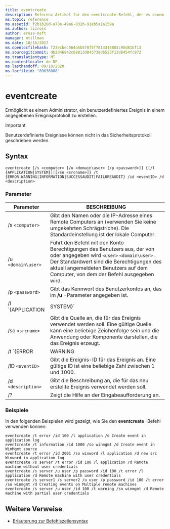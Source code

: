 ```yaml
---
title: eventcreate
description: Referenz Artikel für den eventcreate-Befehl, der es einem Administrator ermöglicht, ein benutzerdefiniertes Ereignis in einem angegebenen Ereignisprotokoll zu erstellen.
ms.topic: reference
ms.assetid: f2b1b26d-a70e-49a6-832b-91eb5a1a159a
ms.author: lizross
author: eross-msft
manager: mtillman
ms.date: 10/16/2017
ms.openlocfilehash: f23ecbec564a5b578f5f7814314803c95d81bf13
ms.sourcegitcommit: db2d46842c68813d043738d6523f13d8454fc972
ms.translationtype: MT
ms.contentlocale: de-DE
ms.lasthandoff: 09/10/2020
ms.locfileid: "89636088"
---
```

# <a name="eventcreate"></a>eventcreate

Ermöglicht es einem Administrator, ein benutzerdefiniertes Ereignis in einem angegebenen Ereignisprotokoll zu erstellen.

> [!IMPORTANT]
> Benutzerdefinierte Ereignisse können nicht in das Sicherheitsprotokoll geschrieben werden.

## <a name="syntax"></a>Syntax

```
eventcreate [/s <computer> [/u <domain\user> [/p <password>]] {[/l {APPLICATION|SYSTEM}]|[/so <srcname>]} /t {ERROR|WARNING|INFORMATION|SUCCESSAUDIT|FAILUREAUDIT} /id <eventID> /d <description>
```

### <a name="parameters"></a>Parameter

| Parameter | BESCHREIBUNG |
| --------- |------------ |
| /s `<computer>` | Gibt den Namen oder die IP-Adresse eines Remote Computers an (verwenden Sie keine umgekehrten Schrägstriche). Die Standardeinstellung ist der lokale Computer. |
| /u `<domain\user>` | Führt den Befehl mit den Konto Berechtigungen des Benutzers aus, der von oder angegeben wird `<user>` `<domain\user>` . Der Standardwert sind die Berechtigungen des aktuell angemeldeten Benutzers auf dem Computer, von dem der Befehl ausgegeben wird. |
| /p `<password>` | Gibt das Kennwort des Benutzerkontos an, das im **/u** -Parameter angegeben ist. |
| /l `{APPLICATION | SYSTEM}` | Gibt den Namen des Ereignis Protokolls an, in dem das Ereignis erstellt wird. Gültige Protokollnamen sind " **Application** " oder " **System**". |
| /so `<srcname>` | Gibt die Quelle an, die für das Ereignis verwendet werden soll. Eine gültige Quelle kann eine beliebige Zeichenfolge sein und die Anwendung oder Komponente darstellen, die das Ereignis erzeugt. |
| /t `{ERROR | WARNING | INFORMATION | SUCCESSAUDIT | FAILUREAUDIT}` | Gibt den Typ des zu erstellenden Ereignisses an. Gültige Typen sind " **Error**", " **Warning**", " **Information**", " **Success Audit**" und " **FAILUREAUDIT**". |
| /ID `<eventID>` | Gibt die Ereignis-ID für das Ereignis an. Eine gültige ID ist eine beliebige Zahl zwischen 1 und 1000. |
| /d `<description>` | Gibt die Beschreibung an, die für das neu erstellte Ereignis verwendet werden soll. |
| /? | Zeigt die Hilfe an der Eingabeaufforderung an. |

### <a name="examples"></a>Beispiele

In den folgenden Beispielen wird gezeigt, wie Sie den **eventcreate** -Befehl verwenden können:

```
eventcreate /t error /id 100 /l application /d Create event in application log
eventcreate /t information /id 1000 /so winmgmt /d Create event in WinMgmt source
eventcreate /t error /id 2001 /so winword /l application /d new src Winword in application log
eventcreate /s server /t error /id 100 /l application /d Remote machine without user credentials
eventcreate /s server /u user /p password /id 100 /t error /l application /d Remote machine with user credentials
eventcreate /s server1 /s server2 /u user /p password /id 100 /t error /so winmgmt /d Creating events on Multiple remote machines
eventcreate /s server /u user /id 100 /t warning /so winmgmt /d Remote machine with partial user credentials
```

## <a name="additional-references"></a>Weitere Verweise

- [Erläuterung zur Befehlszeilensyntax](command-line-syntax-key.md)
